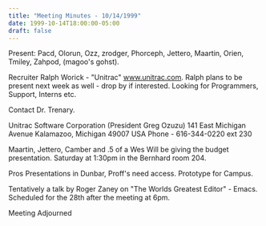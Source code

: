```yaml
---
title: "Meeting Minutes - 10/14/1999"
date: 1999-10-14T18:00:00-05:00
draft: false
---
```


Present:  Pacd, Olorun, Ozz, zrodger, Phorceph, Jettero, Maartin, Orien, Tmiley, Zahpod, (magoo's gohst).   </p><p>
Recruiter Ralph Worick - "Unitrac" www.unitrac.com. Ralph plans to be present next week as well - drop by if interested. Looking for  Programmers,  Support, Interns etc. </p><p>
Contact Dr. Trenary. </p><p>
Unitrac Software Corporation (President Greg Ozuzu) 141 East Michigan Avenue Kalamazoo, Michigan 49007 USA Phone - 616-344-0220 ext 230 </p><p>
Maartin, Jettero, Camber and .5 of a Wes Will be giving the budget presentation. Saturday at 1:30pm in the Bernhard room 204. </p><p>
</p><p>
Pros Presentations in Dunbar, Proff's need access. Prototype for Campus. </p><p>
Tentatively a talk by Roger Zaney on "The Worlds Greatest Editor" - Emacs. Scheduled for the 28th after the meeting at 6pm. </p><p>
</p><p>
Meeting Adjourned </p>

